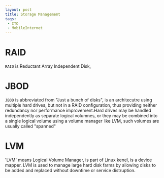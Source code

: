 ```yaml
---
layout: post
title: Storage Management
tags:
 - CTO
 - MobileInternet
---
```

# RAID
`RAID` is Reductant Array Independent Disk, 

# JBOD
`JBOD` is abbreviated from "Just a bunch of disks", is an architecutre using multiple hard drives, but not in a RAID configuration, thus providing neither redundancy nor performance improvement.Hard drives may be handled independently as separate logical volumnes, or they may be combined into a single logical volume using a volume manager like LVM, such volumes are usually called "spanned"

# LVM
'LVM' means Logical Volume Manager, is part of Linux kenel, is a device mapper. LVM is used to manage large hard disk farms by allowing disks to be added and replaced without downtime or service distruption.

